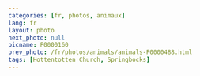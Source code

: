 ```yaml
---
categories: [fr, photos, animaux]
lang: fr
layout: photo
next_photo: null
picname: P0000160
prev_photo: /fr/photos/animals/animals-P0000488.html
tags: [Hottentotten Church, Springbocks]
---
```

